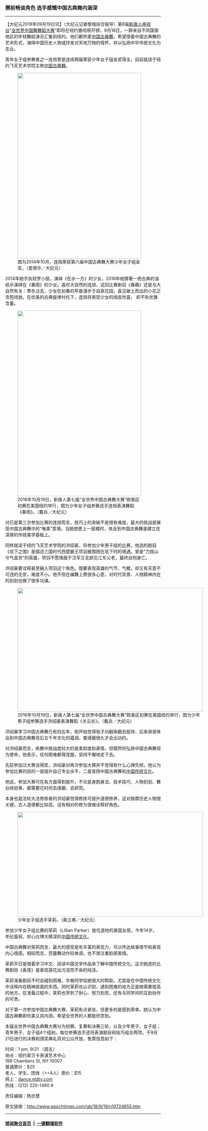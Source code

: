 ### 赛前畅谈角色 选手感慨中国古典舞内涵深
------------------------

<p>【大纪元2018年09月19日讯】（大纪元记者黎维综合报导）第8届<a href="http://www.epochtimes.com/gb/tag/%E6%96%B0%E5%94%90%E4%BA%BA%E7%94%B5%E8%A7%86%E5%8F%B0.html">新唐人电视台</a>“<a href="http://www.epochtimes.com/gb/tag/%E5%85%A8%E4%B8%96%E7%95%8C%E4%B8%AD%E5%9B%BD%E8%88%9E%E8%88%9E%E8%B9%88%E5%A4%A7%E8%B5%9B.html">全世界中国舞舞蹈大赛</a>”即将在纽约曼哈顿开锣。9月18日，一群来自不同国家地区的年轻舞蹈演员汇集到纽约。他们都热爱<a href="http://www.epochtimes.com/gb/tag/%E4%B8%AD%E5%9B%BD%E5%8F%A4%E5%85%B8%E8%88%9E.html">中国古典舞</a>，希望借着中国古典舞的艺术形式，演绎中国历史人物或抒发对天地万物的情怀，并以弘扬中华传统文化为志业。</p>
<p>青年女子组参赛者之一连旭曾是连续两届荣获少年女子组金奖得主，目前就读于纽约飞天艺术学院主修<a href="http://www.epochtimes.com/gb/tag/%E4%B8%AD%E5%9B%BD%E5%8F%A4%E5%85%B8%E8%88%9E.html">中国古典舞</a>。</p>
<figure id="attachment_10724870" style="width: 400px" class="wp-caption aligncenter"><a href="http://i.epochtimes.com/assets/uploads/2018/09/1410112054442100.jpg"><img class="wp-image-10724870 size-full" src="http://i.epochtimes.com/assets/uploads/2018/09/1410112054442100.jpg" alt="" width="400" height="600" /></a><figcaption class="wp-caption-text">图为2014年10月，连旭荣获第六届中国古典舞大赛少年女子组金奖。（爱德华／大纪元）</figcaption></figure>
<p>2014年她手执轻罗小扇，演绎《在水一方》的少女，2016年她撑著一把古典的油纸伞演绎在《春雨》的少女。喜欢大自然的连旭，这回比赛剧目《春趣》还是与大自然有关：寒冬过去，少女在初春的早晨漫步于自家花园，喜见破土而出的小花正含苞待放。在优美的古典旋律衬托下，连旭将表现少女的俏皮欣喜， 却不失优雅含蓄。</p>
<figure id="attachment_10724960" style="width: 400px" class="wp-caption aligncenter"><a href="http://i.epochtimes.com/assets/uploads/2018/09/ym8cr5fz.jpg"><img class="size-full wp-image-10724960" src="http://i.epochtimes.com/assets/uploads/2018/09/ym8cr5fz.jpg" alt="" width="400" height="600" /></a><figcaption class="wp-caption-text">2016年10月19日，新唐人第七届“全世界中国古典舞大赛”欧美区初赛在美国纽约举行，图为少年女子组参赛选手连旭表演舞蹈《春雨》。（戴兵／大纪元）</figcaption></figure>
<p>对已是第三次参加比赛的连旭而言，技巧上的突破不是很有难度，最大的挑战是展现中国古典舞中的“唯美”意境。当她想更上一层楼时，体会到中国古典舞是建立在深厚的传统美学基础上。</p>
<p>同样就读于纽约飞天艺术学院的洪绍豪，将参加少年男子组的比赛，他选的剧目《垓下之围》是描述三国时代西楚霸王项羽被围困在垓下时的境遇。曾是“力拔山兮气盖世”的英雄，项羽不愿降服于汉军又无颜见江东父老，最终自刎身亡。</p>
<p>洪绍豪要诠释甚至融入项羽这个角色，既要表现英雄的气节、气概，却又有天意不可违的无奈，难度不小。他不但在编舞上费很多心思，对时代背景、人物精神内在的刻划也做了很多功课。</p>
<figure id="attachment_8414548" style="width: 600px" class="wp-caption aligncenter"><a href="http://i.epochtimes.com/assets/uploads/2016/10/1610192111001973.jpg"><img class="wp-image-8414548 size-large" src="http://i.epochtimes.com/assets/uploads/2016/10/1610192111001973-600x400.jpg" alt="" width="600" height="400" /></a><figcaption class="wp-caption-text">2016年10月19日，新唐人第七届“全世界中国古典舞大赛”欧美区初赛在美国纽约举行，图为少年男子组参赛选手洪绍豪表演舞蹈《关云长》。（戴兵／大纪元）</figcaption></figure>
<p>洪绍豪学习中国古典舞已有四五年，刚开始觉得毯子功翻来翻去挺帅，后来渐渐体会到中国古典舞背后五千年文化的蕴涵，要琢磨很久才会出功的。</p>
<p>对洪绍豪而言，练舞中挑战度较大的是柔软度和表情，但既然将弘扬中国古典舞视为使命，他表示，任何困难都得克服，坚持不懈地走下去。</p>
<p>先前参加过大赛没得奖，洪绍豪对再次参加大赛并不觉得有什么心理负担。他认为参加比赛的目的一是提升自己专业水平，二是宣扬中国古典舞和<a href="http://www.epochtimes.com/gb/tag/%E4%B8%AD%E5%9B%BD%E4%BC%A0%E7%BB%9F%E6%96%87%E5%8C%96.html">中国传统文化</a>。</p>
<p>他说，参加大赛可在各方面得到提升，不论是身韵身法、技术技巧、人物刻划、舞台经验等，都需要花时间去琢磨、去研究。</p>
<p>本身也是法轮大法修炼者的洪绍豪觉得修炼可提升道德修养，这对揣摩历史人物很关键，古人道德都比较高，没有相对的修为很难诠释好角色。</p>
<figure id="attachment_10724636" style="width: 600px" class="wp-caption aligncenter"><a href="http://i.epochtimes.com/assets/uploads/2018/09/48346a5bca951d843239b5524c6f2d2b.jpg"><img class="size-large wp-image-10724636" src="http://i.epochtimes.com/assets/uploads/2018/09/48346a5bca951d843239b5524c6f2d2b-600x338.jpg" alt="" width="600" height="338" /></a><figcaption class="wp-caption-text">少年女子组选手茉莉。（奥立弗／大纪元）</figcaption></figure>
<p>参加少年女子组比赛的茉莉（Lillian Parker）是位道地的美国女孩，今年14岁。年纪虽轻，却心仪博大精深的<a href="http://www.epochtimes.com/gb/tag/%E4%B8%AD%E5%9B%BD%E4%BC%A0%E7%BB%9F%E6%96%87%E5%8C%96.html">中国传统文化</a>。</p>
<p>中国古典舞对茉莉而言，最大的感受是有丰富的表现力，可以传达故事情节和表现内心情感。相较而言，芭蕾舞动作较单调，也不很注重脸部表情。</p>
<p>茉莉平日是借着学习中文、阅读中国文学作品来了解中国传统文化。这次她选的比赛剧目《香莲》是表现莲花出污泥而不染的纯洁。</p>
<p>茉莉准备剧目不时会碰到困难，华裔同学给她很大的帮助，尤其是在中国传统文化中诠释内在精神层面的东西。同时茉莉也认识到，遇到困难的地方正是她需要提高的地方。在准备过程中，茉莉也学到了耐心、努力刻苦，还有与同学间的互助协作的可贵。</p>
<p>对于第一次参加中国古典舞大赛，茉莉有点紧张，但更多的是感到荣幸。她认为中国古典舞即优美又具内涵，希望全世界的人都能欣赏到。</p>
<p>本届全世界中国古典舞大赛分为初赛、复赛和决赛三轮，以及少年男子、女子组；青年男子、女子组4个组别。每位参赛选手还将表演剧目和技巧组合两项。于9月21日进行的决赛和颁奖典礼将对公众开放，售票信息如下：</p>
<p>时间：1 pm, 9/21 （周五）<br />
地点：纽约翠贝卡表演艺术中心<br />
199 Chambers St, NY 10007<br />
普通票价：$25<br />
老人、学生、团体（&gt;=4人）票价：$15<br />
网上：<a href="http://dance.ntdtv.com">dance.ntdtv.com</a><br />
热线：(212) 220-1460 #</p>
<p>责任编辑：杨亦慧</p>

原文链接：http://www.epochtimes.com/gb/18/9/19/n10724655.htm


------------------------
#### [禁闻聚合首页](https://github.com/gfw-breaker/banned-news/blob/master/README.md) &nbsp;|&nbsp;  [一键翻墙软件](https://github.com/gfw-breaker/nogfw/blob/master/README.md)